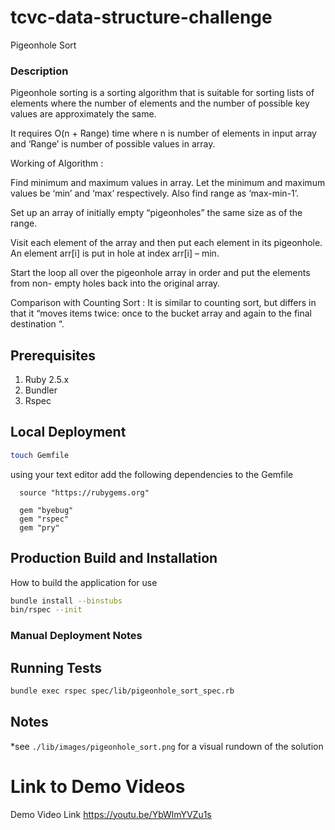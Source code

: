 # tcvc-data-structure-challenge

Pigeonhole Sort

### Description

Pigeonhole sorting is a sorting algorithm that is suitable for sorting lists of elements where the number of elements and the number of possible key values are approximately the same.

It requires O(n + Range) time where n is number of elements in input array and ‘Range’ is number of possible values in array.

Working of Algorithm :

Find minimum and maximum values in array. Let the minimum and maximum values be ‘min’ and ‘max’ respectively. Also find range as ‘max-min-1’.

Set up an array of initially empty “pigeonholes” the same size as of the range.

Visit each element of the array and then put each element in its pigeonhole. An element arr[i] is put in hole at index arr[i] – min.

Start the loop all over the pigeonhole array in order and put the elements from non- empty holes back into the original array.

Comparison with Counting Sort : 
It is similar to counting sort, but differs in that it “moves items twice: once to the bucket array and again to the final destination “.

## Prerequisites

1. Ruby 2.5.x
2. Bundler
3. Rspec

## Local Deployment

```bash
touch Gemfile
```

using your text editor add the following dependencies to the Gemfile

```
  source "https://rubygems.org"

  gem "byebug"
  gem "rspec"
  gem "pry"
```

## Production Build and Installation

How to build the application for use

```bash
bundle install --binstubs
bin/rspec --init
```

### Manual Deployment Notes

## Running Tests

```bash
bundle exec rspec spec/lib/pigeonhole_sort_spec.rb
```

## Notes

*see `./lib/images/pigeonhole_sort.png` for a visual rundown of the solution

# Link to Demo Videos

Demo Video Link
https://youtu.be/YbWlmYVZu1s
